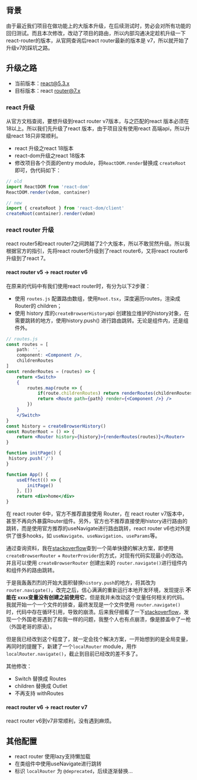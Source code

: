 ## 背景
由于最近我们项目在做功能上的大版本升级，在后续测试时，势必会对所有功能的回归测试。而且本次修改，改动了项目的路由，所以内部沟通决定趁机升级一下react-router的版本，从官网查询后react router最新的版本是 v7，所以就开始了升级v7的踩坑之路。

## 升级之路
- 当前版本：react@5.3.x
- 目标版本：react router@7.x

### react 升级
从官方文档查阅，要想升级到react router v7版本，与之匹配的react 版本必须在 18以上。所以我们先升级了react 版本，由于项目没有使用react 高端api，所以升级react 18只非常顺利。
- react 升级之react 18版本
- react-dom升级之react 18版本
- 修改项目各个页面的entry module，将`ReactDOM.render`替换成 `createRoot`即可，伪代码如下：
```jsx
// old
import ReactDOM from 'react-dom'
ReactDOM.render(vdom, container) 

// new
import { createRoot } from 'react-dom/client'
createRoot(container).render(vdom)
```

### react router 升级
react router5和react router7之间跨越了2个大版本，所以不敢贸然升级。所以我根据官方的指引，先将react router5升级到了react router6，又将react router6升级到了react 7。

#### react router v5 ->  react router v6
在原来的代码中有我们使用react router时，有分为以下2步骤：
- 使用 `routes.js` 配置路由数组，使用`Root.tsx`，深度遍历routes，渲染成 Router的 children；
- 使用 history 库的`createBrowserHistory`api 创建独立维护的history对象，在需要跳转的地方，使用history.push() 进行路由跳转。无论是组件内，还是组件外。

```jsx
// routes.js
const routes = [
	path: '',
	component: <Component />,
	childrenRoutes
]
const renderRoutes = (routes) => {
	return <Switch>
	{
		routes.map(route => {
			if(route.childrenRoutes) return renderRoutes(childrenRoutes)
			return <Route path={path} render={<Component />} />
		})
	}
	</Switch>
} 
const history = createBrowserHistory()
const RouterRoot = () => {
	return <Router history={history}>{renderRoutes(routes)}</Router>
}

function initPage() {
 history.push('/')
}

function App() {
	useEffect(() => {
		initPage()
	}, [])
	return <div>home</div>
}
```

在 react router 6中，官方不推荐直接使用 Router，在 react router v7版本中，甚至不再向外暴露Router组件。另外，官方也不推荐直接使用history进行路由的跳转，而是使用官方推荐的useNavigate进行路由跳转，react router v6也对外提供了很多hooks，如 `useNavigate`、`useNavigation`、`useParams`等。

通过查询资料，我在[stackoverflow](https://stackoverflow.com/questions/69871987/react-router-v6-navigate-outside-of-components)查到一个简单快捷的解决方案，即使用 `createBrowserRouter` + `RouterProvider`的方式，对现有代码实现最小的改动。并且可以使用 `createBrowserRouter` 创建出来的 `router.navigate()`进行组件内和组件外的路由跳转。

于是我轰轰烈烈的开始大面积替换`history.push`的地方，将其改为`router.navigate()`，改完之后，信心满满的重新运行本地开发环境，发现提示 **不能在 `xxxx`变量没有创建之前使用它**，但是我并未改动这个变量任何相关的代码。我就开始一个一个文件的排查，最终发现是一个文件使用 `router.navigate()` 时，代码中存在循环引用，导致的崩溃。后来我仔细看了一下[stackoverflow](https://stackoverflow.com/questions/69871987/react-router-v6-navigate-outside-of-components)，发现一个外国老哥遇到了和我一样的问题，我整个人也有点崩溃，像是膝盖中了一枪（外国老哥的原话）。

但是我已经改到这个程度了，就一定会找个解决方案，一开始想到的是全局变量，再同时的提醒下，新建了一个`localRouter` module，用作 `localRouter.navigate()`，截止到目前已经改的差不多了。

其他修改：
- Switch 替换成 Routes
- children 替换成 Outlet
- 不再支持 withRoutes


#### react router v6 ->  react router v7
react router v6到v7非常顺利，没有遇到麻烦。


## 其他配置
- react router 使用lazy支持懒加载
- 在类组件中使用useNavigate进行跳转
- 标识 `localRouter` 为 `@deprecated`，后续逐渐替换...

